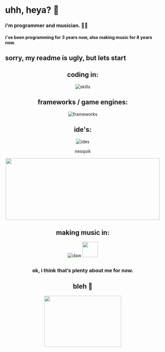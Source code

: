 # uhh, heya? 👋
### i'm programmer and musician. 😶‍🌫️
#### i've been programming for 3 years now, also making music for 8 years now.
## sorry, my readme is ugly, but lets start

<div id="header" align="center">
  
  ## coding in:
  ![skills](https://skillicons.dev/icons?i=haxe,cpp,cs,py,java,js,lua)

  ## frameworks / game engines:
  ![frameworks](https://skillicons.dev/icons?i=haxeflixel,dotnet,qt,godot,unity)

  ## ide's:
  ![ides](https://skillicons.dev/icons?i=vscode,visualstudio,idea)
  
  nesquik
  
  <img src="https://github.com/user-attachments/assets/24c78a2e-2249-4e44-a4a0-4f47fba4936a" width=500 height=200>

  ## making music in:
  ![daw](https://skillicons.dev/icons?i=ableton)
  <img src="https://github.com/user-attachments/assets/306d0967-e244-4e41-aba4-c2d3c69cffbc" width=50 height=50>
  ##
  
  ### ok, i think that’s plenty about me for now.
  
  ## bleh 🤗
  
  <img src="https://github.com/user-attachments/assets/7c53e2e9-25fc-4dfe-9bc0-04e9721904c4" width=250 height=166>
  
</div>
